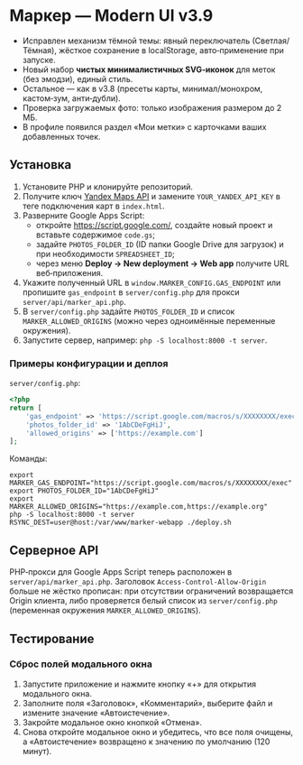 # Маркер — Modern UI v3.9
- Исправлен механизм тёмной темы: явный переключатель (Светлая/Тёмная), жёсткое сохранение в localStorage, авто‑применение при запуске.
- Новый набор **чистых минималистичных SVG‑иконок** для меток (без эмодзи), единый стиль.
- Остальное — как в v3.8 (пресеты карты, минимал/монохром, кастом‑зум, анти‑дубли).
- Проверка загружаемых фото: только изображения размером до 2 МБ.
- В профиле появился раздел «Мои метки» с карточками ваших добавленных точек.

## Установка

1. Установите PHP и клонируйте репозиторий.
2. Получите ключ [Yandex Maps API](https://developer.tech.yandex.ru/) и замените `YOUR_YANDEX_API_KEY` в теге подключения карт в `index.html`.
3. Разверните Google Apps Script:
   - откройте <https://script.google.com/>, создайте новый проект и вставьте содержимое `code.gs`;
   - задайте `PHOTOS_FOLDER_ID` (ID папки Google Drive для загрузок) и при необходимости `SPREADSHEET_ID`;
   - через меню **Deploy → New deployment → Web app** получите URL веб‑приложения.
4. Укажите полученный URL в `window.MARKER_CONFIG.GAS_ENDPOINT` или пропишите `gas_endpoint` в `server/config.php` для прокси `server/api/marker_api.php`.
5. В `server/config.php` задайте `PHOTOS_FOLDER_ID` и список `MARKER_ALLOWED_ORIGINS` (можно через одноимённые переменные окружения).
6. Запустите сервер, например: `php -S localhost:8000 -t server`.

### Примеры конфигурации и деплоя

`server/config.php`:

```php
<?php
return [
    'gas_endpoint' => 'https://script.google.com/macros/s/XXXXXXXX/exec',
    'photos_folder_id' => '1AbCDeFgHiJ',
    'allowed_origins' => ['https://example.com']
];
```

Команды:

```
export MARKER_GAS_ENDPOINT="https://script.google.com/macros/s/XXXXXXXX/exec"
export PHOTOS_FOLDER_ID="1AbCDeFgHiJ"
export MARKER_ALLOWED_ORIGINS="https://example.com,https://example.org"
php -S localhost:8000 -t server
RSYNC_DEST=user@host:/var/www/marker-webapp ./deploy.sh
```

## Серверное API

PHP‑прокси для Google Apps Script теперь расположен в `server/api/marker_api.php`.
Заголовок `Access-Control-Allow-Origin` больше не жёстко прописан: при отсутствии ограничений возвращается Origin клиента, либо проверяется белый список из `server/config.php` (переменная окружения `MARKER_ALLOWED_ORIGINS`).

## Тестирование

### Сброс полей модального окна

1. Запустите приложение и нажмите кнопку «+» для открытия модального окна.
2. Заполните поля «Заголовок», «Комментарий», выберите файл и измените значение «Автоистечение».
3. Закройте модальное окно кнопкой «Отмена».
4. Снова откройте модальное окно и убедитесь, что все поля очищены, а «Автоистечение» возвращено к значению по умолчанию (120 минут).
